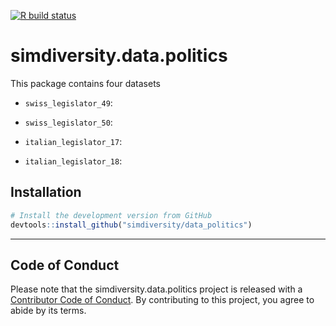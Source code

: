   [![R build status](https://github.com/simdiversity/data-politics/workflows/R-CMD-check/badge.svg)](https://github.com/simdiversity/data-politics/actions)

# simdiversity.data.politics


This package contains four datasets

* `swiss_legislator_49`: 

* `swiss_legislator_50`: 

* `italian_legislator_17`: 

* `italian_legislator_18`: 

## Installation

```R
# Install the development version from GitHub
devtools::install_github("simdiversity/data_politics")
```

-----

## Code of Conduct

Please note that the simdiversity.data.politics project is released with a [Contributor Code of Conduct](https://contributor-covenant.org/version/2/0/CODE_OF_CONDUCT.html). By contributing to this project, you agree to abide by its terms.
